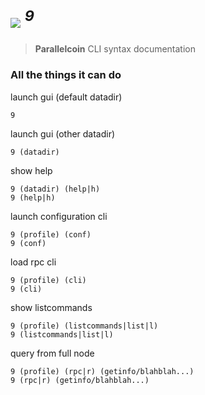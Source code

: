 # <img src="https://git.parallelcoin.io/com/assets/raw/branch/master/logo/logo64x64.png"> <sup><i>9</i></sup> 
> **Parallelcoin** CLI syntax documentation

### All the things it can do

launch gui (default datadir)

    9

launch gui (other datadir)

    9 (datadir)

show help

    9 (datadir) (help|h)
    9 (help|h)

launch configuration cli

    9 (profile) (conf)
    9 (conf)

load rpc cli

    9 (profile) (cli)
    9 (cli)

show listcommands

    9 (profile) (listcommands|list|l)
    9 (listcommands|list|l)

query from full node

    9 (profile) (rpc|r) (getinfo/blahblah...)
    9 (rpc|r) (getinfo/blahblah...)


